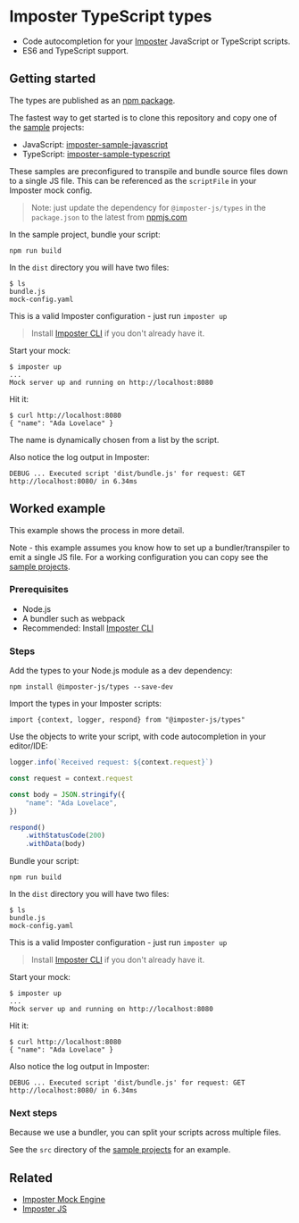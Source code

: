 # Imposter TypeScript types

- Code autocompletion for your [Imposter](https://github.com/outofcoffee/imposter) JavaScript or TypeScript scripts.
- ES6 and TypeScript support.

## Getting started

The types are published as an [npm package](https://www.npmjs.com/package/@imposter-js/types).

The fastest way to get started is to clone this repository and copy one of the [sample](./samples) projects:

- JavaScript: [imposter-sample-javascript](./samples/imposter-sample-javascript)
- TypeScript: [imposter-sample-typescript](./samples/imposter-sample-typescript)

These samples are preconfigured to transpile and bundle source files down to a single JS file. This can be referenced as the `scriptFile` in your Imposter mock config.

> Note: just update the dependency for `@imposter-js/types` in the `package.json` to the latest from [npmjs.com](https://www.npmjs.com/package/@imposter-js/types)

In the sample project, bundle your script:

    npm run build

In the `dist` directory you will have two files:

```
$ ls
bundle.js
mock-config.yaml
```

This is a valid Imposter configuration - just run `imposter up`

> Install [Imposter CLI](https://github.com/gatehill/imposter-cli) if you don't already have it.

Start your mock:

    $ imposter up
    ...
    Mock server up and running on http://localhost:8080

Hit it:

    $ curl http://localhost:8080
    { "name": "Ada Lovelace" }

The name is dynamically chosen from a list by the script.

Also notice the log output in Imposter:

    DEBUG ... Executed script 'dist/bundle.js' for request: GET http://localhost:8080/ in 6.34ms

## Worked example

This example shows the process in more detail.

Note - this example assumes you know how to set up a bundler/transpiler to emit a single JS file. For a working configuration you can copy see the [sample projects](./samples).

### Prerequisites

- Node.js
- A bundler such as webpack 
- Recommended: Install [Imposter CLI](https://github.com/gatehill/imposter-cli)

### Steps

Add the types to your Node.js module as a dev dependency:

    npm install @imposter-js/types --save-dev

Import the types in your Imposter scripts:

    import {context, logger, respond} from "@imposter-js/types"

Use the objects to write your script, with code autocompletion in your editor/IDE:

```js
logger.info(`Received request: ${context.request}`)

const request = context.request

const body = JSON.stringify({
    "name": "Ada Lovelace",
})

respond()
    .withStatusCode(200)
    .withData(body)
```

Bundle your script:

    npm run build

In the `dist` directory you will have two files:

```
$ ls
bundle.js
mock-config.yaml
```

This is a valid Imposter configuration - just run `imposter up`

> Install [Imposter CLI](https://github.com/gatehill/imposter-cli) if you don't already have it.

Start your mock:

    $ imposter up
    ...
    Mock server up and running on http://localhost:8080

Hit it:

    $ curl http://localhost:8080
    { "name": "Ada Lovelace" }

Also notice the log output in Imposter:

    DEBUG ... Executed script 'dist/bundle.js' for request: GET http://localhost:8080/ in 6.34ms

### Next steps

Because we use a bundler, you can split your scripts across multiple files.

See the `src` directory of the [sample projects](./samples) for an example.

## Related

- [Imposter Mock Engine](https://github.com/outofcoffee/imposter)
- [Imposter JS](https://github.com/imposter-project/imposter-js)